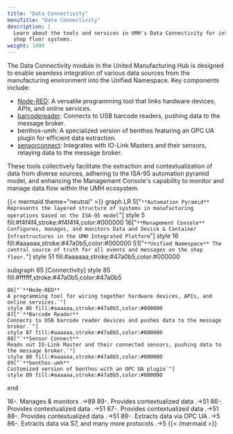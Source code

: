 ```yaml
---
title: "Data Connectivity"
menuTitle: "Data Connectivity"
description: |
  Learn about the tools and services in UMH's Data Connectivity for integrating
  shop floor systems.
weight: 1000
---
```


The Data Connectivity module in the United Manufacturing Hub is designed to enable
seamless integration of various data sources from the manufacturing environment
into the Unified Namespace. Key components include:

- [Node-RED](/docs/architecture/data-infrastructure/data-connectivity/node-red):
  A versatile programming tool that links hardware devices, APIs, and online services.
- [barcodereader](/docs/architecture/data-infrastructure/data-connectivity/barcodereader):
  Connects to USB barcode readers, pushing data to the message broker.
- benthos-umh: A specialized version of benthos featuring an OPC UA plugin for
  efficient data extraction.
- [sensorconnect](/docs/architecture/data-infrastructure/data-connectivity/sensorconnect):
  Integrates with IO-Link Masters and their sensors, relaying data to the message broker.

These tools collectively facilitate the extraction and contextualization of data
from diverse sources, adhering to the ISA-95 automation pyramid model, and
enhancing the Management Console's capability to monitor and manage data flow
within the UMH ecosystem.

{{< mermaid theme="neutral" >}}
graph LR
  5["`**Automation Pyramid**
  Represents the layered structure of systems in manufacturing operations based on the ISA-95 model`"]
  style 5 fill:#f4f4f4,stroke:#f4f4f4,color:#000000
  16["`**Management Console**
  Configures, manages, and monitors Data and Device & Container Infrastructures in the UMH Integrated Platform`"]
  style 16 fill:#aaaaaa,stroke:#47a0b5,color:#000000
  51["`**Unified Namespace**
  The central source of truth for all events and messages on the shop floor.`"]
  style 51 fill:#aaaaaa,stroke:#47a0b5,color:#000000

  subgraph 85 [Connectivity]
    style 85 fill:#ffffff,stroke:#47a0b5,color:#47a0b5

    86["`**Node-RED**
    A programming tool for wiring together hardware devices, APIs, and online services.`"]
    style 86 fill:#aaaaaa,stroke:#47a0b5,color:#000000
    87["`**Barcode Reader**
    Connects to USB barcode reader devices and pushes data to the message broker.`"]
    style 87 fill:#aaaaaa,stroke:#47a0b5,color:#000000
    88["`**Sensor Connect**
    Reads out IO-Link Master and their connected sensors, pushing data to the message broker.`"]
    style 88 fill:#aaaaaa,stroke:#47a0b5,color:#000000
    89["`**benthos-umh**
    Customized version of benthos with an OPC UA plugin`"]
    style 89 fill:#aaaaaa,stroke:#47a0b5,color:#000000
  end

  16-. Manages & monitors .->89
  89-. Provides
  contextualized data .->51
  86-. Provides
  contextualized data .->51
  87-. Provides
  contextualized data .->51
  88-. Provides
  contextualized data .->51
  89-. Extracts data via OPC UA .->5
  86-. Extracts data via S7, and
  many more protocols .->5
{{< /mermaid >}}

